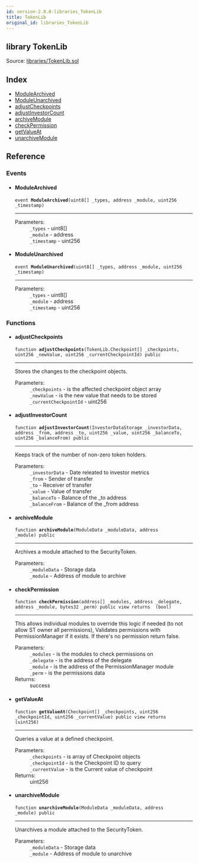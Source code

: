 ```yaml
---
id: version-2.0.0-libraries_TokenLib
title: TokenLib
original_id: libraries_TokenLib
---
```


<div class="contract-doc"><div class="contract"><h2 class="contract-header"><span class="contract-kind">library</span> TokenLib</h2><div class="source">Source: <a href="git+https://github.com/PolymathNetwork/polymath-core/blob/v1.4.0/contracts/libraries/TokenLib.sol" target="_blank">libraries/TokenLib.sol</a></div></div><div class="index"><h2>Index</h2><ul><li><a href="libraries_TokenLib.html#ModuleArchived">ModuleArchived</a></li><li><a href="libraries_TokenLib.html#ModuleUnarchived">ModuleUnarchived</a></li><li><a href="libraries_TokenLib.html#adjustCheckpoints">adjustCheckpoints</a></li><li><a href="libraries_TokenLib.html#adjustInvestorCount">adjustInvestorCount</a></li><li><a href="libraries_TokenLib.html#archiveModule">archiveModule</a></li><li><a href="libraries_TokenLib.html#checkPermission">checkPermission</a></li><li><a href="libraries_TokenLib.html#getValueAt">getValueAt</a></li><li><a href="libraries_TokenLib.html#unarchiveModule">unarchiveModule</a></li></ul></div><div class="reference"><h2>Reference</h2><div class="events"><h3>Events</h3><ul><li><div class="item event"><span id="ModuleArchived" class="anchor-marker"></span><h4 class="name">ModuleArchived</h4><div class="body"><code class="signature">event <strong>ModuleArchived</strong><span>(uint8[] _types, address _module, uint256 _timestamp) </span></code><hr/><dl><dt><span class="label-parameters">Parameters:</span></dt><dd><div><code>_types</code> - uint8[]</div><div><code>_module</code> - address</div><div><code>_timestamp</code> - uint256</div></dd></dl></div></div></li><li><div class="item event"><span id="ModuleUnarchived" class="anchor-marker"></span><h4 class="name">ModuleUnarchived</h4><div class="body"><code class="signature">event <strong>ModuleUnarchived</strong><span>(uint8[] _types, address _module, uint256 _timestamp) </span></code><hr/><dl><dt><span class="label-parameters">Parameters:</span></dt><dd><div><code>_types</code> - uint8[]</div><div><code>_module</code> - address</div><div><code>_timestamp</code> - uint256</div></dd></dl></div></div></li></ul></div><div class="functions"><h3>Functions</h3><ul><li><div class="item function"><span id="adjustCheckpoints" class="anchor-marker"></span><h4 class="name">adjustCheckpoints</h4><div class="body"><code class="signature">function <strong>adjustCheckpoints</strong><span>(TokenLib.Checkpoint[] _checkpoints, uint256 _newValue, uint256 _currentCheckpointId) </span><span>public </span></code><hr/><div class="description"><p>Stores the changes to the checkpoint objects.</p></div><dl><dt><span class="label-parameters">Parameters:</span></dt><dd><div><code>_checkpoints</code> - is the affected checkpoint object array</div><div><code>_newValue</code> - is the new value that needs to be stored</div><div><code>_currentCheckpointId</code> - uint256</div></dd></dl></div></div></li><li><div class="item function"><span id="adjustInvestorCount" class="anchor-marker"></span><h4 class="name">adjustInvestorCount</h4><div class="body"><code class="signature">function <strong>adjustInvestorCount</strong><span>(InvestorDataStorage _investorData, address _from, address _to, uint256 _value, uint256 _balanceTo, uint256 _balanceFrom) </span><span>public </span></code><hr/><div class="description"><p>Keeps track of the number of non-zero token holders.</p></div><dl><dt><span class="label-parameters">Parameters:</span></dt><dd><div><code>_investorData</code> - Date releated to investor metrics</div><div><code>_from</code> - Sender of transfer</div><div><code>_to</code> - Receiver of transfer</div><div><code>_value</code> - Value of transfer</div><div><code>_balanceTo</code> - Balance of the _to address</div><div><code>_balanceFrom</code> - Balance of the _from address</div></dd></dl></div></div></li><li><div class="item function"><span id="archiveModule" class="anchor-marker"></span><h4 class="name">archiveModule</h4><div class="body"><code class="signature">function <strong>archiveModule</strong><span>(ModuleData _moduleData, address _module) </span><span>public </span></code><hr/><div class="description"><p>Archives a module attached to the SecurityToken.</p></div><dl><dt><span class="label-parameters">Parameters:</span></dt><dd><div><code>_moduleData</code> - Storage data</div><div><code>_module</code> - Address of module to archive</div></dd></dl></div></div></li><li><div class="item function"><span id="checkPermission" class="anchor-marker"></span><h4 class="name">checkPermission</h4><div class="body"><code class="signature">function <strong>checkPermission</strong><span>(address[] _modules, address _delegate, address _module, bytes32 _perm) </span><span>public </span><span>view </span><span>returns  (bool) </span></code><hr/><div class="description"><p>This allows individual modules to override this logic if needed (to not allow ST owner all permissions), Validates permissions with PermissionManager if it exists. If there&#x27;s no permission return false.</p></div><dl><dt><span class="label-parameters">Parameters:</span></dt><dd><div><code>_modules</code> - is the modules to check permissions on</div><div><code>_delegate</code> - is the address of the delegate</div><div><code>_module</code> - is the address of the PermissionManager module</div><div><code>_perm</code> - is the permissions data</div></dd><dt><span class="label-return">Returns:</span></dt><dd>success</dd></dl></div></div></li><li><div class="item function"><span id="getValueAt" class="anchor-marker"></span><h4 class="name">getValueAt</h4><div class="body"><code class="signature">function <strong>getValueAt</strong><span>(Checkpoint[] _checkpoints, uint256 _checkpointId, uint256 _currentValue) </span><span>public </span><span>view </span><span>returns  (uint256) </span></code><hr/><div class="description"><p>Queries a value at a defined checkpoint.</p></div><dl><dt><span class="label-parameters">Parameters:</span></dt><dd><div><code>_checkpoints</code> - is array of Checkpoint objects</div><div><code>_checkpointId</code> - is the Checkpoint ID to query</div><div><code>_currentValue</code> - is the Current value of checkpoint</div></dd><dt><span class="label-return">Returns:</span></dt><dd>uint256</dd></dl></div></div></li><li><div class="item function"><span id="unarchiveModule" class="anchor-marker"></span><h4 class="name">unarchiveModule</h4><div class="body"><code class="signature">function <strong>unarchiveModule</strong><span>(ModuleData _moduleData, address _module) </span><span>public </span></code><hr/><div class="description"><p>Unarchives a module attached to the SecurityToken.</p></div><dl><dt><span class="label-parameters">Parameters:</span></dt><dd><div><code>_moduleData</code> - Storage data</div><div><code>_module</code> - Address of module to unarchive</div></dd></dl></div></div></li></ul></div></div></div>
